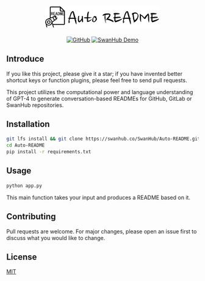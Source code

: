 <div align="center">
<h2><img src="./resources/logo.png" width=300></h2>
  
[![GitHub](https://img.shields.io/static/v1?label=Github&message=GitHub&color=black)](https://github.com/SwanHub-co/Auto-README)
[![SwanHub Demo](https://img.shields.io/static/v1?label=Demo&message=SwanHub%20Demo&color=blue)](https://swanhub.co/SwanHub/Auto-README/demo)
</div>  


## Introduce

If you like this project, please give it a star; if you have invented better shortcut keys or function plugins, please feel free to send pull requests.

This project utilizes the computational power and language understanding of GPT-4 to generate conversation-based READMEs for GitHub, GitLab or SwanHub repositories.

## Installation

```bash
git lfs install && git clone https://swanhub.co/SwanHub/Auto-README.git
cd Auto-README
pip install -r requirements.txt
```

## Usage

```python
python app.py
```

This main function takes your input and produces a README based on it.

## Contributing

Pull requests are welcome. For major changes, please open an issue first to discuss what you would like to change.

## License

[MIT](https://choosealicense.com/licenses/mit/)